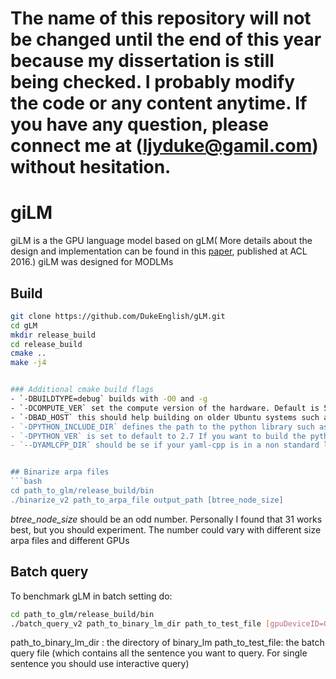 # The name of this repository will not be changed until the end of this year because my dissertation is still being checked. I probably modify the code or any content anytime. If you have any question, please connect me at (ljyduke@gamil.com) without hesitation.
# giLM 
giLM is a the GPU language model based on gLM( More details about the design and implementation can be found in this [paper](http://aclweb.org/anthology/P/P16/P16-1183.pdf), published at ACL 2016.)
giLM was designed for MODLMs

## Build
```bash
git clone https://github.com/DukeEnglish/gLM.git
cd gLM
mkdir release_build
cd release_build
cmake ..
make -j4


### Additional cmake build flags
- `-DBUILDTYPE=debug` builds with -O0 and -g
- `-DCOMPUTE_VER` set the compute version of the hardware. Default is 52. **IT WILL NOT PRODUCE CORRECT SCORES IF IT IS COMPILED WITH A WRONG COMPUTE VERSION!!! CHECK YOUR GPU'S COMPUTE VERSION [HERE](https://en.wikipedia.org/wiki/CUDA)**. If `make test` doesn't fail any of the GPU tests, it means your compute version is correct.
- `-DBAD_HOST` this should help building on older Ubuntu systems such as 12.04 and 14.04. Don't use it unless you have trouble building.
- `-DPYTHON_INCLUDE_DIR` defines the path to the python library such as `/usr/include/python2.7/pyconfig.h` or `/usr/include/python3.6m/pyconfig` and enables building the python components.
- `-DPYTHON_VER` is set to default to 2.7 If you want to build the python components with a different version, set it to your desired version. It would have no effect unless `-DPYTHON_INCLUDE_DIR` is set.
- `--DYAMLCPP_DIR` should be se if your yaml-cpp is in a non standard location (standard is `/usr/incude`).


## Binarize arpa files
```bash
cd path_to_glm/release_build/bin
./binarize_v2 path_to_arpa_file output_path [btree_node_size]
```
*btree_node_size* should be an odd number. Personally I found that 31 works best, but you should experiment. The number could vary with different size arpa files and different GPUs

## Batch query
To benchmark gLM in batch setting do:
```bash
cd path_to_glm/release_build/bin
./batch_query_v2 path_to_binary_lm_dir path_to_test_file [gpuDeviceID=0] [addBeginEndMarkers_bool=1] //[default setup]
```
path_to_binary_lm_dir : the directory of binary_lm
path_to_test_file: the batch query file (which contains all the sentence you want to query. For single sentence you should use interactive query)
